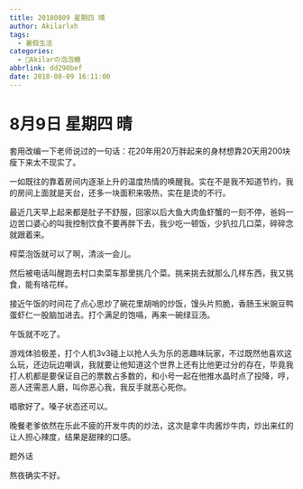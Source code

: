 ```yaml
---
title: 20180809 星期四 晴
author: Akilarlxh
tags:
  - 暑假生活
categories:
  - 🍬Akilarの泡泡糖
abbrlink: dd290bef
date: 2018-08-09 16:11:00
---
```

 # 8月9日 星期四 晴

套用改编一下老师说过的一句话：花20年用20万胖起来的身材想靠20天用200块瘦下来太不现实了。

一如既往的靠着房间内逐渐上升的温度热情的唤醒我。实在不是我不知道节约，我的房间上面就是天台，还多一块面积来吸热，实在是烫的不行。

最近几天早上起来都是肚子不舒服，回家以后大鱼大肉鱼虾蟹的一刻不停，爸妈一边苦口婆心的叫我控制饮食不要再胖下去，我少吃一顿饭，少扒拉几口菜，碎碎念就跟着来。

榨菜泡饭就可以了啊，清淡一会儿。

然后被电话叫醒跑去村口卖菜车那里挑几个菜。挑来挑去就那么几样东西，我又挑食，能有啥花样。

接近午饭的时间花了点心思炒了碗花里胡哨的炒饭，馒头片煎脆，香肠玉米豌豆鸭蛋虾仁一股脑加进去。打个满足的饱嗝，再来一碗绿豆汤。

午饭就不吃了。

游戏体验极差，打个人机3v3碰上以抢人头为乐的恶趣味玩家，不过既然他喜欢这么玩，还边玩边嘲讽，我就要让他知道这个世界上还有比他更过分的存在，毕竟我打人机都是要保证自己的票数占多数的，和小号一起在他推水晶时点了投降，哼，恶人还需恶人磨，叫你恶心我，我反手就恶心死你。

唱歌好了。嗓子状态还可以。

晚餐老爹依然在乐此不疲的开发牛肉的炒法，这次是拿牛肉酱炒牛肉，炒出来红的让人担心辣度，结果是甜辣的口感。

题外话

熬夜确实不好。







